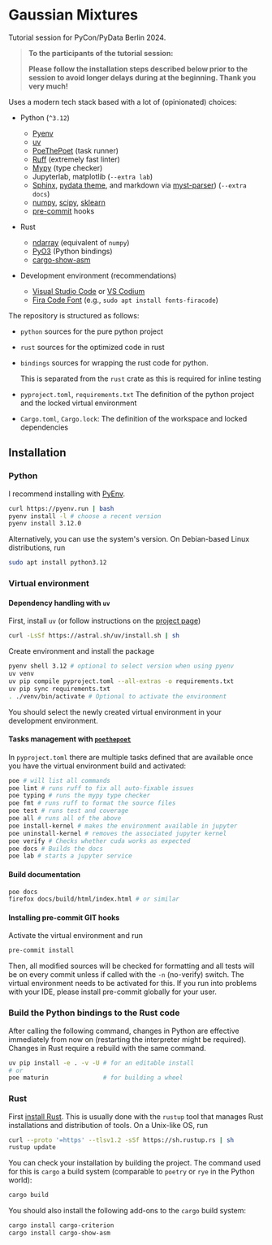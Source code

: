 # Gaussian Mixtures

Tutorial session for PyCon/PyData Berlin 2024.

> **To the participants of the tutorial session:**
>
> **Please follow the installation steps described below prior to the session
> to avoid longer delays during at the beginning. Thank you very much!**

Uses a modern tech stack based with a lot of
(opinionated) choices:

* Python (`^3.12`)
  * [Pyenv](https://github.com/pyenv/pyenv)
  * [uv](https://github.com/astral-sh/uv)
  * [PoeThePoet](https://poethepoet.natn.io/index.html) (task runner)
  * [Ruff](https://github.com/astral-sh/ruff) (extremely fast linter)
  * [Mypy](https://mypy-lang.org/) (type checker)
  * Jupyterlab, matplotlib (`--extra lab`)
  * [Sphinx](https://www.sphinx-doc.org/en/master/),
    [pydata theme](https://github.com/pydata/pydata-sphinx-theme),
    and markdown via [myst-parser](https://myst-parser.readthedocs.io/en/latest/))
    (`--extra docs`)
  * [numpy](https://numpy.org/), [scipy](https://scipy.org/), [sklearn](https://scikit-learn.org/stable/)
  * [pre-commit](https://pre-commit.com/) hooks

* Rust
  * [ndarray](https://github.com/rust-ndarray/ndarray) (equivalent of `numpy`)
  * [PyO3](https://github.com/PyO3/pyo3) (Python bindings)
  * [cargo-show-asm](https://github.com/pacak/cargo-show-asm)

* Development environment (recommendations)
  * [Visual Studio Code](https://code.visualstudio.com/) or [VS Codium](https://vscodium.com/)
  * [Fira Code Font](https://github.com/tonsky/FiraCode) (e.g., `sudo apt install fonts-firacode`)

The repository is structured as follows:

* `python` sources for the pure python project
* `rust` sources for the optimized code in rust
* `bindings` sources for wrapping the rust code for python.

  This is separated from the `rust` crate as this is required for inline testing
* `pyproject.toml`, `requirements.txt` The definition of the python project and the locked virtual environment
* `Cargo.toml`, `Cargo.lock`: The definition of the workspace and locked dependencies

## Installation

### Python

I recommend installing with [PyEnv](https://github.com/pyenv/pyenv).

```sh
curl https://pyenv.run | bash
pyenv install -l # choose a recent version
pyenv install 3.12.0
```

Alternatively, you can use the system's version. On Debian-based Linux distributions, run

```sh
sudo apt install python3.12
```

### Virtual environment

#### Dependency handling with `uv`

First, install `uv` (or follow instructions on the [project page](https://github.com/astral-sh/uv?tab=readme-ov-file#getting-started))

```sh
curl -LsSf https://astral.sh/uv/install.sh | sh
```

Create environment and install the package

```sh
pyenv shell 3.12 # optional to select version when using pyenv
uv venv
uv pip compile pyproject.toml --all-extras -o requirements.txt
uv pip sync requirements.txt
. ./venv/bin/activate # Optional to activate the environment
```

You should select the newly created virtual environment in your development environment.

#### Tasks management with [`poethepoet`](https://github.com/nat-n/poethepoet)

In `pyproject.toml` there are multiple tasks defined that are available once you have the virtual
environment build and activated:

```sh
poe # will list all commands
poe lint # runs ruff to fix all auto-fixable issues
poe typing # runs the mypy type checker
poe fmt # runs ruff to format the source files
poe test # runs test and coverage
poe all # runs all of the above
poe install-kernel # makes the environment available in jupyter
poe uninstall-kernel # removes the associated jupyter kernel
poe verify # Checks whether cuda works as expected
poe docs # Builds the docs
poe lab # starts a jupyter service
```

#### Build documentation

```sh
poe docs
firefox docs/build/html/index.html # or similar
```

#### Installing pre-commit GIT hooks

Activate the virtual environment and run

```sh
pre-commit install
```

Then, all modified sources will be checked for formatting and all tests will be on every commit
unless if called with the `-n` (no-verify) switch. The virtual environment needs to be activated
for this. If you run into problems with your IDE, please install pre-commit globally for your user.

### Build the Python bindings to the Rust code

After calling the following command, changes in Python are effective immediately from now on
(restarting the interpreter might be required). Changes in Rust require a rebuild with the same
command.

```sh
uv pip install -e . -v -U # for an editable install
# or
poe maturin               # for building a wheel
```

### Rust

First [install Rust](https://forge.rust-lang.org/infra/other-installation-methods.html). This is usually done
with the `rustup` tool that manages Rust installations and distribution of tools. On a Unix-like OS, run

```sh
curl --proto '=https' --tlsv1.2 -sSf https://sh.rustup.rs | sh
rustup update
```

You can check your installation by building the project. The command used for this is
`cargo` a build system (comparable to `poetry` or `rye` in the Python world):

```sh
cargo build
```

You should also install the following add-ons to the `cargo` build system:

```sh
cargo install cargo-criterion
cargo install cargo-show-asm
```

<!-- ```sh
cargo asm -v --simplify --release --lib -p PROJECT LIBRARY::MODULE::FUNCTION 0 --rust
```-->
